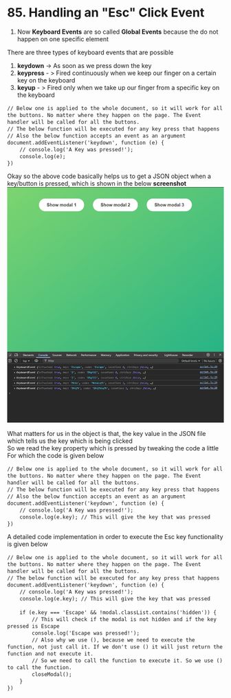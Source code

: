 # 85. Handling an "Esc" Click Event

1. Now **Keyboard Events** are so called **Global Events** because the do not happen on one specific element

There are three types of keyboard events that are possible
1. **keydown** -> As soon as we press down the key
2. **keypress** - > Fired continuously when we keep our finger on a certain key on the keyboard
3. **keyup** - > Fired only when we take up our finger from a specific key on the keyboard

```JS
// Below one is applied to the whole document, so it will work for all the buttons. No matter where they happen on the page. The Event handler will be called for all the buttons.
// The below function will be executed for any key press that happens
// Also the below function accepts an event as an argument
document.addEventListener('keydown', function (e) {
    // console.log('A Key was pressed!');
    console.log(e);
})
```
Okay so the above code basically helps us to get a JSON object when a key/button is pressed, which is shown in the below **screenshot**
![Output of Event Object](./images/Event%20Object.png)

What matters for us in the object is that, the key value in the JSON file which tells us the key which is being clicked   
So we read the key property which is pressed by tweaking the code a little    
For which the code is given below
```JS
// Below one is applied to the whole document, so it will work for all the buttons. No matter where they happen on the page. The Event handler will be called for all the buttons.
// The below function will be executed for any key press that happens
// Also the below function accepts an event as an argument
document.addEventListener('keydown', function (e) {
    // console.log('A Key was pressed!');
    console.log(e.key); // This will give the key that was pressed
})
```

A detailed code implementation in order to execute the Esc key functionality is given below
```JS
// Below one is applied to the whole document, so it will work for all the buttons. No matter where they happen on the page. The Event handler will be called for all the buttons.
// The below function will be executed for any key press that happens
document.addEventListener('keydown', function (e) {
    // console.log('A Key was pressed!');
    console.log(e.key); // This will give the key that was pressed

    if (e.key === 'Escape' && !modal.classList.contains('hidden')) {
        // This will check if the modal is not hidden and if the key pressed is Escape
        console.log('Escape was pressed!');
        // Also why we use (), because we need to execute the function, not just call it. If we don't use () it will just return the function and not execute it.
        // So we need to call the function to execute it. So we use () to call the function.
        closeModal();
    }
})
```





